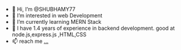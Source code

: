- 👋 Hi, I’m @SHUBHAMY77
- 👀 I’m interested in web Development
- 🌱 I’m currently learning MERN Stack
- 💞️ I have 1.4 years of experience in backend development. good at node.js,express.js ,HTML,CSS
- 📫 reach me [...](https://www.linkedin.com/in/shubham-yajurvedi-362361155/)

